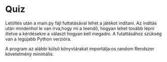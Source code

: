 # Quiz
Letöltés után a main.py fájl futtatásával lehet a játékot indítani.
Az indítás után mindenhol le van írva,hogy mi a teendő, hogyan lehet tovább lépni illetve a kérdésekre a választ hogyan kell megadni.
A futattásához szükség van a legújabb Python verzióra.

A program az alábbi külső könyvtárakat importálja:os
                                                  random
Rendszer követelmény minimális.
